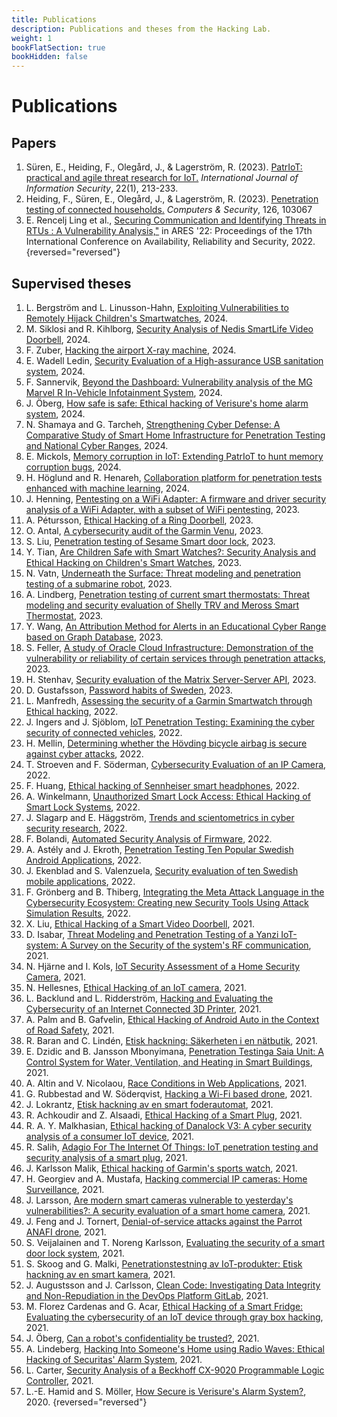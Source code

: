 ```yaml
---
title: Publications
description: Publications and theses from the Hacking Lab.
weight: 1
bookFlatSection: true
bookHidden: false
---
```


# Publications


## Papers

1. Süren, E., Heiding, F., Olegård, J., & Lagerström, R. (2023). [PatrIoT: practical and agile threat research for IoT.](https://link.springer.com/article/10.1007/s10207-022-00633-3) *International Journal of Information Security*, 22(1), 213-233.
1. Heiding, F., Süren, E., Olegård, J., & Lagerström, R. (2023). [Penetration testing of connected households.](https://www.sciencedirect.com/science/article/pii/S016740482200459X) *Computers & Security*, 126, 103067
1. E. Rencelj Ling et al., [Securing Communication and Identifying Threats in RTUs : A Vulnerability Analysis,\"](https://urn.kb.se/resolve?urn=urn:nbn:se:su:diva-209758) in ARES '22: Proceedings of the 17th International Conference on Availability, Reliability and Security, 2022.
{reversed="reversed"}

## Supervised theses

1. L. Bergström and L. Linusson-Hahn, [Exploiting Vulnerabilities to Remotely Hijack Children's Smartwatches](https://urn.kb.se/resolve?urn=urn:nbn:se:kth:diva-359420), 2024.
1. M. Siklosi and R. Kihlborg, [Security Analysis of Nedis SmartLife Video Doorbell](https://urn.kb.se/resolve?urn=urn:nbn:se:kth:diva-359419), 2024.
1. F. Zuber, [Hacking the airport X-ray machine](https://urn.kb.se/resolve?urn=urn:nbn:se:kth:diva-348491), 2024.
1. E. Wadell Ledin, [Security Evaluation of a High-assurance USB sanitation system](https://urn.kb.se/resolve?urn=urn:nbn:se:kth:diva-353978), 2024.
1. F. Sannervik, [Beyond the Dashboard: Vulnerability analysis of the MG Marvel R In-Vehicle Infotainment System](https://urn.kb.se/resolve?urn=urn:nbn:se:kth:diva-354549), 2024.
1. J. Öberg, [How safe is safe: Ethical hacking of Verisure's home alarm system](https://urn.kb.se/resolve?urn=urn:nbn:se:kth:diva-354869), 2024.
1. N. Shamaya and G. Tarcheh, [Strengthening Cyber Defense: A Comparative Study of Smart Home Infrastructure for Penetration Testing and National Cyber Ranges](https://urn.kb.se/resolve?urn=urn:nbn:se:kth:diva-347732), 2024.
1. E. Mickols, [Memory corruption in IoT: Extending PatrIoT to hunt memory corruption bugs](https://urn.kb.se/resolve?urn=urn:nbn:se:kth:diva-351806), 2024.
1. H. Höglund and R. Henareh, [Collaboration platform for penetration tests enhanced with machine learning](https://urn.kb.se/resolve?urn=urn:nbn:se:kth:diva-348796), 2024.
1. J. Henning, [Pentesting on a WiFi Adapter: A firmware and driver security analysis of a WiFi Adapter, with a subset of WiFi pentesting](https://urn.kb.se/resolve?urn=urn:nbn:se:kth:diva-325157), 2023.
1. A. Pétursson, [Ethical Hacking of a Ring Doorbell](https://urn.kb.se/resolve?urn=urn:nbn:se:kth:diva-325834), 2023.
1. O. Antal, [A cybersecurity audit of the Garmin Venu](https://urn.kb.se/resolve?urn=urn:nbn:se:kth:diva-327008), 2023.
1. S. Liu, [Penetration testing of Sesame Smart door lock](https://urn.kb.se/resolve?urn=urn:nbn:se:kth:diva-325786), 2023.
1. Y. Tian, [Are Children Safe with Smart Watches?: Security Analysis and Ethical Hacking on Children's Smart Watches](https://urn.kb.se/resolve?urn=urn:nbn:se:kth:diva-328235), 2023.
1. N. Vatn, [Underneath the Surface: Threat modeling and penetration testing of a submarine robot](https://urn.kb.se/resolve?urn=urn:nbn:se:kth:diva-335476), 2023.
1. A. Lindberg, [Penetration testing of current smart thermostats: Threat modeling and security evaluation of Shelly TRV and Meross Smart Thermostat](https://urn.kb.se/resolve?urn=urn:nbn:se:kth:diva-340391), 2023.
1. Y. Wang, [An Attribution Method for Alerts in an Educational Cyber Range based on Graph Database](https://urn.kb.se/resolve?urn=urn:nbn:se:kth:diva-343360), 2023.
1. S. Feller, [A study of Oracle Cloud Infrastructure: Demonstration of the vulnerability or reliability of certain services through penetration attacks](https://urn.kb.se/resolve?urn=urn:nbn:se:kth:diva-344409), 2023.
1. H. Stenhav, [Security evaluation of the Matrix Server-Server API](https://urn.kb.se/resolve?urn=urn:nbn:se:kth:diva-344443), 2023.
1. D. Gustafsson, [Password habits of Sweden](https://urn.kb.se/resolve?urn=urn:nbn:se:kth:diva-325882), 2023.
1. L. Manfredh, [Assessing the security of a Garmin Smartwatch through Ethical hacking](https://urn.kb.se/resolve?urn=urn:nbn:se:kth:diva-319897), 2022.
1. J. Ingers and J. Sjöblom, [IoT Penetration Testing: Examining the cyber security of connected vehicles](https://urn.kb.se/resolve?urn=urn:nbn:se:kth:diva-320183), 2022.
1. H. Mellin, [Determining whether the Hövding bicycle airbag is secure against cyber attacks](https://urn.kb.se/resolve?urn=urn:nbn:se:kth:diva-322241), 2022.
1. T. Stroeven and F. Söderman, [Cybersecurity Evaluation of an IP Camera](https://urn.kb.se/resolve?urn=urn:nbn:se:kth:diva-323197), 2022.
1. F. Huang, [Ethical hacking of Sennheiser smart headphones](https://urn.kb.se/resolve?urn=urn:nbn:se:kth:diva-325666), 2022.
1. A. Winkelmann, [Unauthorized Smart Lock Access: Ethical Hacking of Smart Lock Systems](https://urn.kb.se/resolve?urn=urn:nbn:se:kth:diva-325639), 2022.
1. J. Slagarp and E. Häggström, [Trends and scientometrics in cyber security research](https://urn.kb.se/resolve?urn=urn:nbn:se:kth:diva-320865), 2022.
1. F. Bolandi, [Automated Security Analysis of Firmware](https://urn.kb.se/resolve?urn=urn:nbn:se:kth:diva-320355), 2022.
1. A. Astély and J. Ekroth, [Penetration Testing Ten Popular Swedish Android Applications](https://urn.kb.se/resolve?urn=urn:nbn:se:kth:diva-320375), 2022.
1. J. Ekenblad and  S. Valenzuela, [Security evaluation of ten Swedish mobile applications](https://urn.kb.se/resolve?urn=urn:nbn:se:kth:diva-319794), 2022.
1. F. Grönberg and B. Thiberg, [Integrating the Meta Attack Language in the Cybersecurity Ecosystem: Creating new Security Tools Using Attack Simulation Results](https://urn.kb.se/resolve?urn=urn:nbn:se:kth:diva-323722), 2022.
1. X. Liu, [Ethical Hacking of a Smart Video Doorbell](https://urn.kb.se/resolve?urn=urn:nbn:se:kth:diva-308839), 2021.
1. D. Isabar, [Threat Modeling and Penetration Testing of a Yanzi IoT-system: A Survey on the Security of the system's RF communication](https://urn.kb.se/resolve?urn=urn:nbn:se:kth:diva-308580), 2021.
1. N. Hjärne and I. Kols, [IoT Security Assessment of a Home Security Camera](https://urn.kb.se/resolve?urn=urn:nbn:se:kth:diva-308474), 2021.
1. N. Hellesnes, [Ethical Hacking of an IoT camera](https://urn.kb.se/resolve?urn=urn:nbn:se:kth:diva-307446), 2021.
1. L. Backlund and L. Ridderström, [Hacking and Evaluating the Cybersecurity of an Internet Connected 3D Printer](https://urn.kb.se/resolve?urn=urn:nbn:se:kth:diva-306800), 2021.
1. A. Palm and B. Gafvelin, [Ethical Hacking of Android Auto in the Context of Road Safety](https://urn.kb.se/resolve?urn=urn:nbn:se:kth:diva-299647), 2021.
1. R. Baran and C. Lindén, [Etisk hackning: Säkerheten i en nätbutik](https://urn.kb.se/resolve?urn=urn:nbn:se:kth:diva-299860), 2021.
1. E. Dzidic and B. Jansson Mbonyimana, [Penetration Testinga Saia Unit: A Control System for Water, Ventilation, and Heating in Smart Buildings](https://urn.kb.se/resolve?urn=urn:nbn:se:kth:diva-299862), 2021.
1. A. Altin and V. Nicolaou, [Race Conditions in Web Applications](https://urn.kb.se/resolve?urn=urn:nbn:se:kth:diva-300392), 2021.
1. G. Rubbestad and W. Söderqvist, [Hacking a Wi-Fi based drone](https://urn.kb.se/resolve?urn=urn:nbn:se:kth:diva-299887), 2021.
1. J. Lokrantz, [Etisk hackning av en smart foderautomat](https://urn.kb.se/resolve?urn=urn:nbn:se:kth:diva-296520), 2021.
1. R. Achkoudir and Z. Alsaadi, [Ethical Hacking of a Smart Plug](https://urn.kb.se/resolve?urn=urn:nbn:se:kth:diva-291355), 2021.
1. R. A. Y. Malkhasian, [Ethical hacking of Danalock V3: A cyber security analysis of a consumer IoT device](https://urn.kb.se/resolve?urn=urn:nbn:se:kth:diva-291207), 2021.
1. R. Salih, [Adagio For The Internet Of Things: IoT penetration testing and security analysis of a smart plug](https://urn.kb.se/resolve?urn=urn:nbn:se:kth:diva-290926), 2021.
1. J. Karlsson Malik, [Ethical hacking of Garmin's sports watch](https://urn.kb.se/resolve?urn=urn:nbn:se:kth:diva-305011), 2021.
1. H. Georgiev and A. Mustafa, [Hacking commercial IP cameras: Home Surveillance](https://urn.kb.se/resolve?urn=urn:nbn:se:kth:diva-306041), 2021.
1. J. Larsson, [Are modern smart cameras vulnerable to yesterday's vulnerabilities?: A security evaluation of a smart home camera](https://urn.kb.se/resolve?urn=urn:nbn:se:kth:diva-303247), 2021.
1. J. Feng and J. Tornert, [Denial-of-service attacks against the Parrot ANAFI drone](https://urn.kb.se/resolve?urn=urn:nbn:se:kth:diva-303150), 2021.
1. S. Veijalainen and T. Noreng Karlsson, [Evaluating the security of a smart door lock system](https://urn.kb.se/resolve?urn=urn:nbn:se:kth:diva-303359), 2021.
1. S. Skoog and G. Malki, [Penetrationstestning av IoT-produkter: Etisk hackning av en smart kamera](https://urn.kb.se/resolve?urn=urn:nbn:se:kth:diva-306459), 2021.
1. J. Augustsson and J. Carlsson, [Clean Code: Investigating Data Integrity and Non-Repudiation in the DevOps Platform GitLab](https://urn.kb.se/resolve?urn=urn:nbn:se:kth:diva-304382), 2021.
1. M. Florez Cardenas and G. Acar, [Ethical Hacking of a Smart Fridge: Evaluating the cybersecurity of an IoT device through gray box hacking](https://urn.kb.se/resolve?urn=urn:nbn:se:kth:diva-302373), 2021.
1. J. Öberg, [Can a robot's confidentiality be trusted?](https://urn.kb.se/resolve?urn=urn:nbn:se:kth:diva-302369), 2021.
1. A. Lindeberg, [Hacking Into Someone's Home using Radio Waves: Ethical Hacking of Securitas' Alarm System](https://urn.kb.se/resolve?urn=urn:nbn:se:kth:diva-302999), 2021.
1. L. Carter, [Security Analysis of a Beckhoff CX-9020 Programmable Logic Controller](https://urn.kb.se/resolve?urn=urn:nbn:se:kth:diva-303563), 2021.
1. L.-E. Hamid and S. Möller, [How Secure is Verisure's Alarm System?](https://urn.kb.se/resolve?urn=urn:nbn:se:kth:diva-295618), 2020.
{reversed="reversed"}